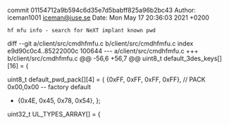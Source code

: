 commit 01154712a9b594c6d35e7d5babff825a96b2bc43
Author: iceman1001 <iceman@iuse.se>
Date:   Mon May 17 20:36:03 2021 +0200

    hf mfu info - search for NeXT implant known pwd

diff --git a/client/src/cmdhfmfu.c b/client/src/cmdhfmfu.c
index e9d90c0c4..85222000c 100644
--- a/client/src/cmdhfmfu.c
+++ b/client/src/cmdhfmfu.c
@@ -56,6 +56,7 @@ uint8_t default_3des_keys[][16] = {
 
 uint8_t default_pwd_pack[][4] = {
     {0xFF, 0xFF, 0xFF, 0xFF}, // PACK 0x00,0x00 -- factory default
+    {0x4E, 0x45, 0x78, 0x54},
 };
 
 uint32_t UL_TYPES_ARRAY[] = {
